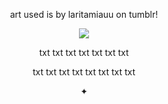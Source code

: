 <p align=center> art used is by laritamiauu on tumblr! <p align=center>


<p align="center">
  <img src="https://i.ibb.co/Z1Yp6NK4/forgithubmightuse.png"/>
</p>

<p align=center> txt txt txt txt txt txt txt  <p align=center>
<p align=center>  txt txt txt txt txt txt txt txt  <p align=center>
✦
